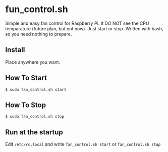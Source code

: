 # fun_control.sh
Simple and easy fan control for Raspberry Pi.
It DO NOT see the CPU temparature (future plan, but not now).
Just start or stop.
Written with bash, so you need nothing to prepare.

## Install
Place anywhere you want.

## How To Start
`$ sudo fan_control.sh start`
## How To Stop
`$ sudo fan_control.sh stop`

## Run at the startup
Edit `/etc/rc.local` and write `fan_control.sh start` or `fan_control.sh stop`
